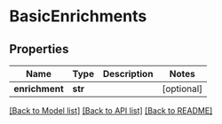 # BasicEnrichments

## Properties
Name | Type | Description | Notes
------------ | ------------- | ------------- | -------------
**enrichment** | **str** |  | [optional] 

[[Back to Model list]](../README.md#documentation-for-models) [[Back to API list]](../README.md#documentation-for-api-endpoints) [[Back to README]](../README.md)

